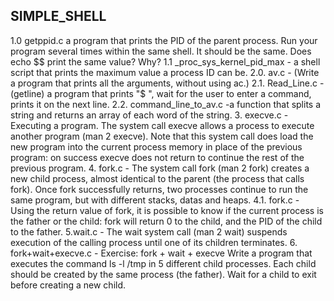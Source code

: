 
## SIMPLE_SHELL

1.0 getppid.c  a program that prints the PID of the parent process. Run your program several times within the same shell. It should be the same. Does echo $$ print the same value? Why?
1.1 _proc_sys_kernel_pid_max - a shell script that prints the maximum value a process ID can be.
2.0. av.c - (Write a program that prints all the arguments, without using ac.)
2.1. Read_Line.c - (getline) a program that prints "$ ", wait for the user to enter a command, prints it on the next line.
2.2. command_line_to_av.c -a function that splits a string and returns an array of each word of the string.
3. execve.c - Executing a program. The system call execve allows a process to execute another program (man 2 execve). Note that this system call does load the new program into the current process memory in place of the previous program: on success execve does not return to continue the rest of the previous program.
4. fork.c - The system call fork (man 2 fork) creates a new child process, almost identical to the parent (the process that calls fork). Once fork successfully returns, two processes continue to run the same program, but with different stacks, datas and heaps.
4.1. fork.c - Using the return value of fork, it is possible to know if the current process is the father or the child: fork will return 0 to the child, and the PID of the child to the father.
5.wait.c - The wait system call (man 2 wait) suspends execution of the calling process until one of its children terminates.
6. fork+wait+execve.c - Exercise: fork + wait + execve Write a program that executes the command ls -l /tmp in 5 different child processes. Each child should be created by the same process (the father). Wait for a child to exit before creating a new child.
